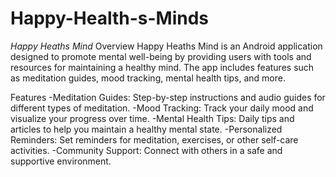 # Happy-Health-s-Minds
*Happy Heaths Mind*
Overview
Happy Heaths Mind is an Android application designed to promote mental well-being by providing users with tools and resources for maintaining a healthy mind. The app includes features such as meditation guides, mood tracking, mental health tips, and more.

Features
-Meditation Guides: Step-by-step instructions and audio guides for different types of meditation.
-Mood Tracking: Track your daily mood and visualize your progress over time.
-Mental Health Tips: Daily tips and articles to help you maintain a healthy mental state.
-Personalized Reminders: Set reminders for meditation, exercises, or other self-care activities.
-Community Support: Connect with others in a safe and supportive environment.

